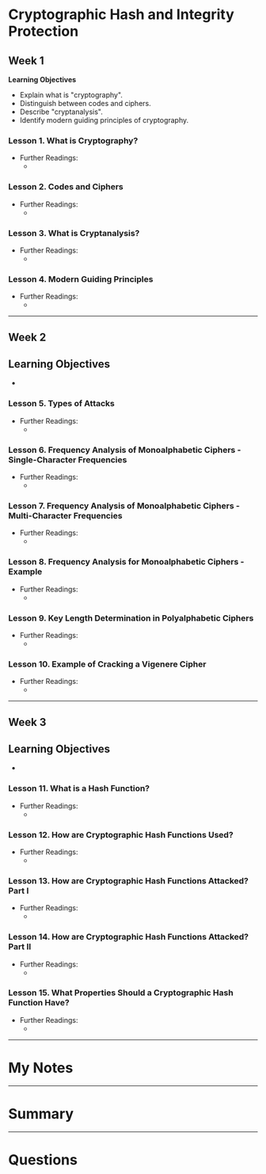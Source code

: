 # Cryptographic Hash and Integrity Protection

## Week 1

__Learning Objectives__

- Explain what is "cryptography".
- Distinguish between codes and ciphers.
- Describe "cryptanalysis".
- Identify modern guiding principles of cryptography.

### Lesson 1. What is Cryptography?



- Further Readings:
    - []()

### Lesson 2. Codes and Ciphers



- Further Readings:
    - []()

### Lesson 3. What is Cryptanalysis?



- Further Readings:
    - []()

### Lesson 4. Modern Guiding Principles



- Further Readings:
    - []()




---
## Week 2

__Learning Objectives__
- 
- 

### Lesson 5. Types of Attacks



- Further Readings:
    - []()

### Lesson 6. Frequency Analysis of Monoalphabetic Ciphers - Single-Character Frequencies



- Further Readings:
    - []()

### Lesson 7. Frequency Analysis of Monoalphabetic Ciphers - Multi-Character Frequencies



- Further Readings:
    - []()

### Lesson 8. Frequency Analysis for Monoalphabetic Ciphers - Example



- Further Readings:
    - []()

### Lesson 9. Key Length Determination in Polyalphabetic Ciphers



- Further Readings:
    - []()

### Lesson 10. Example of Cracking a Vigenere Cipher



- Further Readings:
    - []()







---
## Week 3

__Learning Objectives__
- 
- 

### Lesson 11. What is a Hash Function?



- Further Readings:
    - []()

### Lesson 12. How are Cryptographic Hash Functions Used?



- Further Readings:
    - []()

### Lesson 13. How are Cryptographic Hash Functions Attacked? Part I



- Further Readings:
    - []()

### Lesson 14. How are Cryptographic Hash Functions Attacked? Part II



- Further Readings:
    - []()

### Lesson 15. What Properties Should a Cryptographic Hash Function Have?



- Further Readings:
    - []()



---
# My Notes


---
# Summary


---
# Questions


